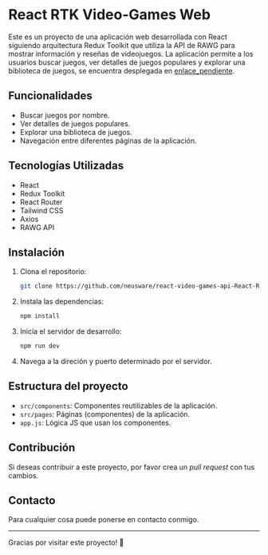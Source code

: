 # React RTK Video-Games Web

Este es un proyecto de una aplicación web desarrollada con React siguiendo arquitectura Redux Toolkit que utiliza la API de RAWG para mostrar información y reseñas de videojuegos. La aplicación permite a los usuarios buscar juegos, ver detalles de juegos populares y explorar una biblioteca de juegos, se encuentra desplegada en [enlace_pendiente](#).

## Funcionalidades

- Buscar juegos por nombre.
- Ver detalles de juegos populares.
- Explorar una biblioteca de juegos.
- Navegación entre diferentes páginas de la aplicación.

## Tecnologías Utilizadas

- React
- Redux Toolkit
- React Router
- Tailwind CSS
- Axios
- RAWG API

## Instalación

1. Clona el repositorio:

   ```bash
   git clone https://github.com/neusware/react-video-games-api-React-ReduxToolKit.git

2. Instala las dependencias:

   ```bash
   npm install
   ```

3. Inicia el servidor de desarrollo:

   ```bash
   npm run dev
   ```

4. Navega a la direción y puerto determinado por el servidor.

## Estructura del proyecto

- `src/components`: Componentes reutilizables de la aplicación.
- `src/pages`: Páginas (componentes) de la aplicación.
- `app.js`: Lógica JS que usan los componentes.

## Contribución

Si deseas contribuir a este proyecto, por favor crea un *pull request* con tus cambios.

## Contacto

Para cualquier cosa puede ponerse en contacto conmigo.

___

Gracias por visitar este proyecto! 🚀
